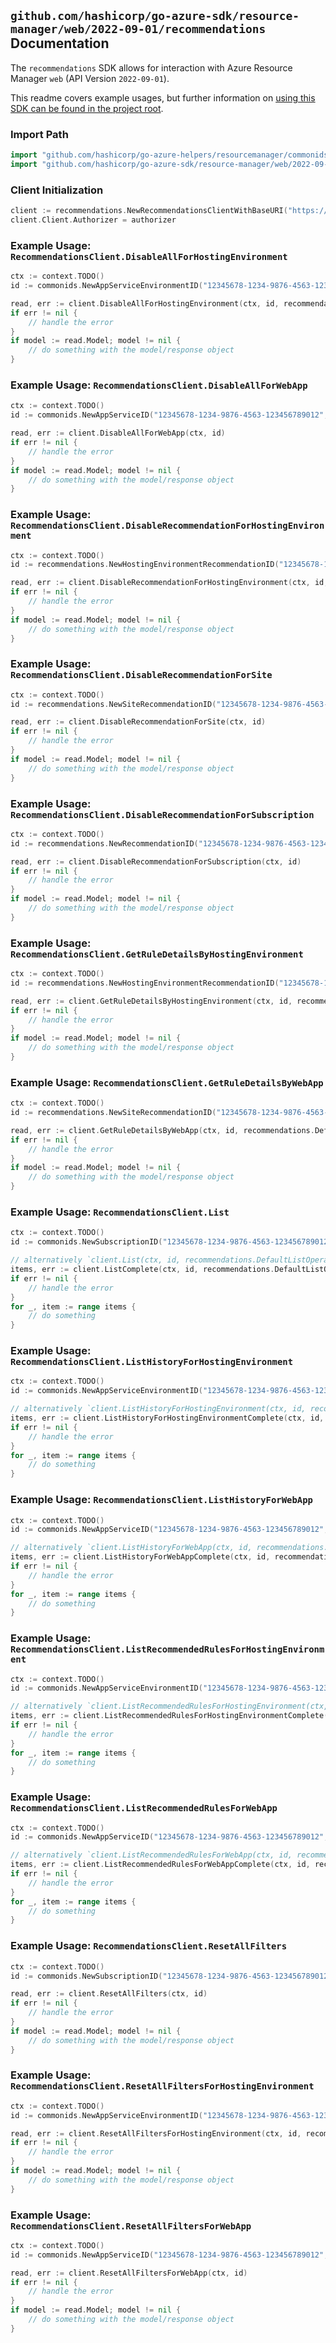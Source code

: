 
## `github.com/hashicorp/go-azure-sdk/resource-manager/web/2022-09-01/recommendations` Documentation

The `recommendations` SDK allows for interaction with Azure Resource Manager `web` (API Version `2022-09-01`).

This readme covers example usages, but further information on [using this SDK can be found in the project root](https://github.com/hashicorp/go-azure-sdk/tree/main/docs).

### Import Path

```go
import "github.com/hashicorp/go-azure-helpers/resourcemanager/commonids"
import "github.com/hashicorp/go-azure-sdk/resource-manager/web/2022-09-01/recommendations"
```


### Client Initialization

```go
client := recommendations.NewRecommendationsClientWithBaseURI("https://management.azure.com")
client.Client.Authorizer = authorizer
```


### Example Usage: `RecommendationsClient.DisableAllForHostingEnvironment`

```go
ctx := context.TODO()
id := commonids.NewAppServiceEnvironmentID("12345678-1234-9876-4563-123456789012", "example-resource-group", "hostingEnvironmentName")

read, err := client.DisableAllForHostingEnvironment(ctx, id, recommendations.DefaultDisableAllForHostingEnvironmentOperationOptions())
if err != nil {
	// handle the error
}
if model := read.Model; model != nil {
	// do something with the model/response object
}
```


### Example Usage: `RecommendationsClient.DisableAllForWebApp`

```go
ctx := context.TODO()
id := commonids.NewAppServiceID("12345678-1234-9876-4563-123456789012", "example-resource-group", "siteName")

read, err := client.DisableAllForWebApp(ctx, id)
if err != nil {
	// handle the error
}
if model := read.Model; model != nil {
	// do something with the model/response object
}
```


### Example Usage: `RecommendationsClient.DisableRecommendationForHostingEnvironment`

```go
ctx := context.TODO()
id := recommendations.NewHostingEnvironmentRecommendationID("12345678-1234-9876-4563-123456789012", "example-resource-group", "hostingEnvironmentName", "name")

read, err := client.DisableRecommendationForHostingEnvironment(ctx, id, recommendations.DefaultDisableRecommendationForHostingEnvironmentOperationOptions())
if err != nil {
	// handle the error
}
if model := read.Model; model != nil {
	// do something with the model/response object
}
```


### Example Usage: `RecommendationsClient.DisableRecommendationForSite`

```go
ctx := context.TODO()
id := recommendations.NewSiteRecommendationID("12345678-1234-9876-4563-123456789012", "example-resource-group", "siteName", "name")

read, err := client.DisableRecommendationForSite(ctx, id)
if err != nil {
	// handle the error
}
if model := read.Model; model != nil {
	// do something with the model/response object
}
```


### Example Usage: `RecommendationsClient.DisableRecommendationForSubscription`

```go
ctx := context.TODO()
id := recommendations.NewRecommendationID("12345678-1234-9876-4563-123456789012", "name")

read, err := client.DisableRecommendationForSubscription(ctx, id)
if err != nil {
	// handle the error
}
if model := read.Model; model != nil {
	// do something with the model/response object
}
```


### Example Usage: `RecommendationsClient.GetRuleDetailsByHostingEnvironment`

```go
ctx := context.TODO()
id := recommendations.NewHostingEnvironmentRecommendationID("12345678-1234-9876-4563-123456789012", "example-resource-group", "hostingEnvironmentName", "name")

read, err := client.GetRuleDetailsByHostingEnvironment(ctx, id, recommendations.DefaultGetRuleDetailsByHostingEnvironmentOperationOptions())
if err != nil {
	// handle the error
}
if model := read.Model; model != nil {
	// do something with the model/response object
}
```


### Example Usage: `RecommendationsClient.GetRuleDetailsByWebApp`

```go
ctx := context.TODO()
id := recommendations.NewSiteRecommendationID("12345678-1234-9876-4563-123456789012", "example-resource-group", "siteName", "name")

read, err := client.GetRuleDetailsByWebApp(ctx, id, recommendations.DefaultGetRuleDetailsByWebAppOperationOptions())
if err != nil {
	// handle the error
}
if model := read.Model; model != nil {
	// do something with the model/response object
}
```


### Example Usage: `RecommendationsClient.List`

```go
ctx := context.TODO()
id := commonids.NewSubscriptionID("12345678-1234-9876-4563-123456789012")

// alternatively `client.List(ctx, id, recommendations.DefaultListOperationOptions())` can be used to do batched pagination
items, err := client.ListComplete(ctx, id, recommendations.DefaultListOperationOptions())
if err != nil {
	// handle the error
}
for _, item := range items {
	// do something
}
```


### Example Usage: `RecommendationsClient.ListHistoryForHostingEnvironment`

```go
ctx := context.TODO()
id := commonids.NewAppServiceEnvironmentID("12345678-1234-9876-4563-123456789012", "example-resource-group", "hostingEnvironmentName")

// alternatively `client.ListHistoryForHostingEnvironment(ctx, id, recommendations.DefaultListHistoryForHostingEnvironmentOperationOptions())` can be used to do batched pagination
items, err := client.ListHistoryForHostingEnvironmentComplete(ctx, id, recommendations.DefaultListHistoryForHostingEnvironmentOperationOptions())
if err != nil {
	// handle the error
}
for _, item := range items {
	// do something
}
```


### Example Usage: `RecommendationsClient.ListHistoryForWebApp`

```go
ctx := context.TODO()
id := commonids.NewAppServiceID("12345678-1234-9876-4563-123456789012", "example-resource-group", "siteName")

// alternatively `client.ListHistoryForWebApp(ctx, id, recommendations.DefaultListHistoryForWebAppOperationOptions())` can be used to do batched pagination
items, err := client.ListHistoryForWebAppComplete(ctx, id, recommendations.DefaultListHistoryForWebAppOperationOptions())
if err != nil {
	// handle the error
}
for _, item := range items {
	// do something
}
```


### Example Usage: `RecommendationsClient.ListRecommendedRulesForHostingEnvironment`

```go
ctx := context.TODO()
id := commonids.NewAppServiceEnvironmentID("12345678-1234-9876-4563-123456789012", "example-resource-group", "hostingEnvironmentName")

// alternatively `client.ListRecommendedRulesForHostingEnvironment(ctx, id, recommendations.DefaultListRecommendedRulesForHostingEnvironmentOperationOptions())` can be used to do batched pagination
items, err := client.ListRecommendedRulesForHostingEnvironmentComplete(ctx, id, recommendations.DefaultListRecommendedRulesForHostingEnvironmentOperationOptions())
if err != nil {
	// handle the error
}
for _, item := range items {
	// do something
}
```


### Example Usage: `RecommendationsClient.ListRecommendedRulesForWebApp`

```go
ctx := context.TODO()
id := commonids.NewAppServiceID("12345678-1234-9876-4563-123456789012", "example-resource-group", "siteName")

// alternatively `client.ListRecommendedRulesForWebApp(ctx, id, recommendations.DefaultListRecommendedRulesForWebAppOperationOptions())` can be used to do batched pagination
items, err := client.ListRecommendedRulesForWebAppComplete(ctx, id, recommendations.DefaultListRecommendedRulesForWebAppOperationOptions())
if err != nil {
	// handle the error
}
for _, item := range items {
	// do something
}
```


### Example Usage: `RecommendationsClient.ResetAllFilters`

```go
ctx := context.TODO()
id := commonids.NewSubscriptionID("12345678-1234-9876-4563-123456789012")

read, err := client.ResetAllFilters(ctx, id)
if err != nil {
	// handle the error
}
if model := read.Model; model != nil {
	// do something with the model/response object
}
```


### Example Usage: `RecommendationsClient.ResetAllFiltersForHostingEnvironment`

```go
ctx := context.TODO()
id := commonids.NewAppServiceEnvironmentID("12345678-1234-9876-4563-123456789012", "example-resource-group", "hostingEnvironmentName")

read, err := client.ResetAllFiltersForHostingEnvironment(ctx, id, recommendations.DefaultResetAllFiltersForHostingEnvironmentOperationOptions())
if err != nil {
	// handle the error
}
if model := read.Model; model != nil {
	// do something with the model/response object
}
```


### Example Usage: `RecommendationsClient.ResetAllFiltersForWebApp`

```go
ctx := context.TODO()
id := commonids.NewAppServiceID("12345678-1234-9876-4563-123456789012", "example-resource-group", "siteName")

read, err := client.ResetAllFiltersForWebApp(ctx, id)
if err != nil {
	// handle the error
}
if model := read.Model; model != nil {
	// do something with the model/response object
}
```
